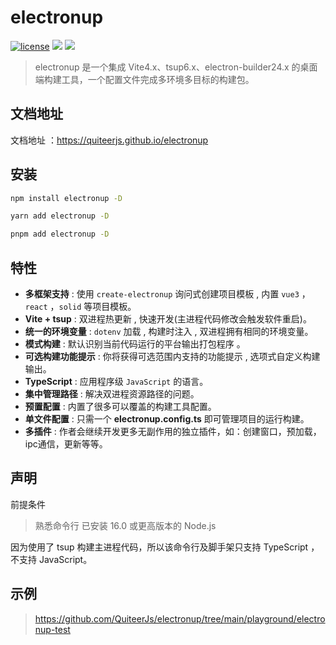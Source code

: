# electronup
[![license](https://img.shields.io/badge/license-MIT-green.svg)](./LICENSE) ![](https://img.shields.io/github/stars/QuiteerJs/electronup) ![](https://img.shields.io/github/forks/QuiteerJs/electronup)

> electronup 是一个集成 Vite4.x、tsup6.x、electron-builder24.x 的桌面端构建工具，一个配置文件完成多环境多目标的构建包。

## 文档地址

文档地址 ：https://quiteerjs.github.io/electronup

## 安装

```bash
npm install electronup -D
```

```bash
yarn add electronup -D
```

```bash
pnpm add electronup -D
```

## 特性

- **多框架支持** : 使用 `create-electronup` 询问式创建项目模板 , 内置 `vue3` ， `react` ，`solid` 等项目模板。
- **Vite + tsup** : 双进程热更新 , 快速开发(主进程代码修改会触发软件重启)。
- **统一的环境变量** : `dotenv` 加载 , 构建时注入 , 双进程拥有相同的环境变量。
- **模式构建** : 默认识别当前代码运行的平台输出打包程序 。
- **可选构建功能提示** : 你将获得可选范围内支持的功能提示 , 选项式自定义构建输出。
- **TypeScript** : 应用程序级 `JavaScript` 的语言。
- **集中管理路径** : 解决双进程资源路径的问题。
- **预置配置** : 内置了很多可以覆盖的构建工具配置。
- **单文件配置** : 只需一个 **electronup.config.ts** 即可管理项目的运行构建。
- **多插件** : 作者会继续开发更多无副作用的独立插件，如：创建窗口，预加载，ipc通信，更新等等。

## 声明

前提条件
> 熟悉命令行
> 已安装 16.0 或更高版本的 Node.js


因为使用了 tsup 构建主进程代码，所以该命令行及脚手架只支持 TypeScript ，不支持 JavaScript。

## 示例

> https://github.com/QuiteerJs/electronup/tree/main/playground/electronup-test
